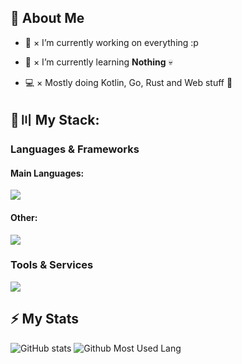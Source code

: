## 👋 About Me

- 🔭 × I’m currently working on everything :p

- 🌱 × I’m currently learning **Nothing** 💀

- 💻 × Mostly doing Kotlin, Go, Rust and Web stuff 👀

## 🚀〣 My Stack:

### Languages & Frameworks

#### Main Languages:
![](https://skillicons.dev/icons?i=kotlin,go,typescript,rust)

#### Other:
![](https://skillicons.dev/icons?i=java,javascript,py,react,svelte,dotnet,bash,powershell)

### Tools & Services

![](https://skillicons.dev/icons?i=discord,figma,github,mysql,postgres,linux,docker,redis,mongodb,unity,unreal,kubernetes,nix,idea,vscode)

## ⚡ My Stats

![GitHub stats](https://github-readme-stats-sigma-two-97.vercel.app/api?username=invalidjoker&show_icons=true&theme=transparent&count_private=true&hide_border=true&line_height=20)
![Github Most Used Lang](https://github-readme-stats-sigma-two-97.vercel.app/api/top-langs/?username=invalidjoker&theme=transparent&hide_border=true&count_private=true&layout=compact)
